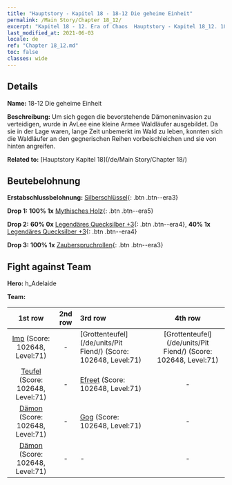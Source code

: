 ```yaml
---
title: "Hauptstory - Kapitel 18 - 18-12 Die geheime Einheit"
permalink: /Main Story/Chapter 18_12/
excerpt: "Kapitel 18 - 12. Era of Chaos  Hauptstory - Kapitel 18_12. 18-12 Die geheime Einheit"
last_modified_at: 2021-06-03
locale: de
ref: "Chapter 18_12.md"
toc: false
classes: wide
---
```


## Details

 **Name:** 18-12 Die geheime Einheit

 **Beschreibung:** Um sich gegen die bevorstehende Dämoneninvasion zu verteidigen, wurde in AvLee eine kleine Armee Waldläufer ausgebildet. Da sie in der Lage waren, lange Zeit unbemerkt im Wald zu leben, konnten sich die Waldläufer an den gegnerischen Reihen vorbeischleichen und sie von hinten angreifen.

 **Related to:** [Hauptstory Kapitel 18](/de/Main Story/Chapter 18/)

## Beutebelohnung

 **Erstabschlussbelohnung:** [Silberschlüssel](/ItemsDE/con_693/){: .btn .btn--era3}

 **Drop 1:** **100% 1x** [Mythisches Holz](/ItemsDE/mat_62/){: .btn .btn--era5}

 **Drop 2:** **60% 0x** [Legendäres Quecksilber +3](/ItemsDE/mat_56/){: .btn .btn--era4}, **40% 1x** [Legendäres Quecksilber +3](/ItemsDE/mat_56/){: .btn .btn--era4}

 **Drop 3:** **100% 1x** [Zauberspruchrollen](/ItemsDE/con_694/){: .btn .btn--era3}


## Fight against Team
 **Hero:** h_Adelaide

 **Team:**


  | 1st row | 2nd row | 3rd row | 4th row |
  |:----:|:----:|:----|:----:|
  | [Imp](/de/units/Imp/) (Score: 102648, Level:71)  | - | [Grottenteufel](/de/units/Pit Fiend/) (Score: 102648, Level:71)  | [Grottenteufel](/de/units/Pit Fiend/) (Score: 102648, Level:71)  |
  | [Teufel](/de/units/Devil/) (Score: 102648, Level:71)  | - | [Efreet](/de/units/Efreeti/) (Score: 102648, Level:71)  | - |
  | [Dämon](/de/units/Demon/) (Score: 102648, Level:71)  | - | [Gog](/de/units/Gog/) (Score: 102648, Level:71)  | - |
  | [Dämon](/de/units/Demon/) (Score: 102648, Level:71)  | - | - | - |


